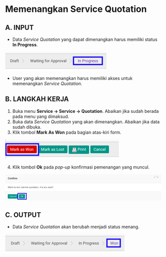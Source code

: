 # Memenangkan Service Quotation

## A. INPUT

* Data *Service Quotation* yang dapat dimenangkan harus memiliki status **In Progress**.

![](../../img/service-quotation/status-input-inprogress.png)

* User yang akan memenangkan harus memiliki akses untuk memenangkan *Service Quotation*.

## B. LANGKAH KERJA

1. Buka menu **Service -> Service -> Quotation**. Abaikan jika sudah berada pada menu yang dimaksud.
2. Buka data *Service Quotation* yang akan dimenangkan. Abaikan jika data sudah dibuka.
3. Klik tombol **Mark As Won** pada bagian atas-kiri form.

![](../../img/service-quotation/tombol-mark-as-won.png)

4. Klik tombol **Ok** pada *pop-up* konfirmasi pemenangan yang muncul.

![](../../img/service-quotation/tombol-mark-as-won-confirm.png)


## C. OUTPUT

* Data *Service Quotation* akan berubah menjadi status menang.

![](../../img/service-quotation/status-won.png)
